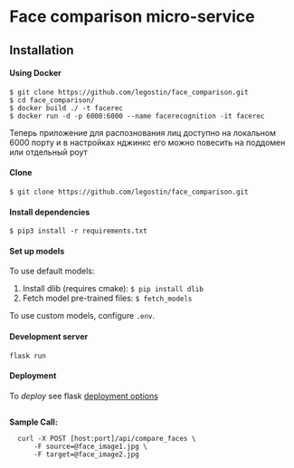 # Face comparison micro-service

## Installation

#### Using Docker
    $ git clone https://github.com/legostin/face_comparison.git
    $ cd face_comparison/
    $ docker build ./ -t facerec
    $ docker run -d -p 6000:6000 --name facerecognition -it facerec 

Теперь приложение для распознования лиц доступно на локальном 6000 порту и в настройках нджинкс его можно повесить на поддомен или отдельный роут

#### Clone

    $ git clone https://github.com/legostin/face_comparison.git
    
#### Install dependencies

    $ pip3 install -r requirements.txt
    
#### Set up models

To use default models:
1. Install dlib (requires cmake): `$ pip install dlib`
2. Fetch model pre-trained files: `$ fetch_models`

To use custom models, configure `.env`.
        
    
#### Development server

    flask run

#### Deployment

To _deploy_ see flask [deployment options](https://flask.palletsprojects.com/en/1.1.x/deploying/)  


##
 **Sample Call:**
  ```
    curl -X POST [host:port]/api/compare_faces \
        -F source=@face_image1.jpg \
        -F target=@face_image2.jpg
  ```